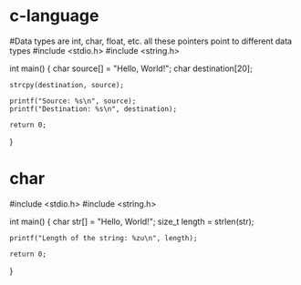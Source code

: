 # c-language
#Data types are int, char, float, etc. all these pointers point to different data types
#include <stdio.h>
#include <string.h>

int main() {
    char source[] = "Hello, World!";
    char destination[20];

    strcpy(destination, source);

    printf("Source: %s\n", source);
    printf("Destination: %s\n", destination);

    return 0;
}
# char
#include <stdio.h>
#include <string.h>

int main() {
    char str[] = "Hello, World!";
    size_t length = strlen(str);

    printf("Length of the string: %zu\n", length);

    return 0;
}

